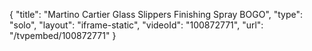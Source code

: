 {
    "title": "Martino Cartier Glass Slippers Finishing Spray BOGO",
    "type": "solo",
    "layout": "iframe-static",
    "videoId": "100872771",
    "url": "\/tvpembed\/100872771"
}
